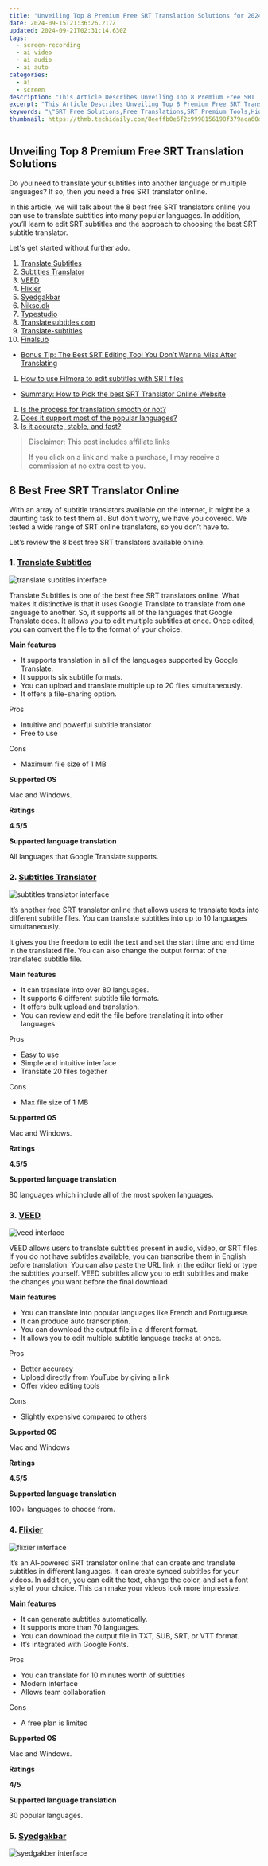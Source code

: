 ```yaml
---
title: "Unveiling Top 8 Premium Free SRT Translation Solutions for 2024"
date: 2024-09-15T21:36:26.217Z
updated: 2024-09-21T02:31:14.630Z
tags: 
  - screen-recording
  - ai video
  - ai audio
  - ai auto
categories: 
  - ai
  - screen
description: "This Article Describes Unveiling Top 8 Premium Free SRT Translation Solutions for 2024"
excerpt: "This Article Describes Unveiling Top 8 Premium Free SRT Translation Solutions for 2024"
keywords: "\"SRT Free Solutions,Free Translations,SRT Premium Tools,High-Quality SRT,Top Free SRT,SRT Advanced Software,Affordable SRT Services\""
thumbnail: https://thmb.techidaily.com/8eeffb0e6f2c9998156198f379aca60dcf8cc0a8121a8e9ad6701616d8eaae16.jpg
---
```


## Unveiling Top 8 Premium Free SRT Translation Solutions

Do you need to translate your subtitles into another language or multiple languages? If so, then you need a free SRT translator online.

In this article, we will talk about the 8 best free SRT translators online you can use to translate subtitles into many popular languages. In addition, you’ll learn to edit SRT subtitles and the approach to choosing the best SRT subtitle translator.

Let's get started without further ado.

1. [Translate Subtitles](#part1-1)
2. [Subtitles Translator](#part1-2)
3. [VEED](#part1-3)
4. [Flixier](#part1-4)
5. [Syedgakbar](#part1-5)
6. [Nikse.dk](#part1-6)
7. [Typestudio](#part1-7)
8. [Translatesubtitles.com](#part1-8)
9. [Translate-subtitles](#part1-9)
10. [Finalsub](#part1-10)

* [Bonus Tip: The Best SRT Editing Tool You Don’t Wanna Miss After Translating](#part2)  

1. [How to use Filmora to edit subtitles with SRT files](#part2-1)

* [Summary: How to Pick the best SRT Translator Online Website](#part3)  

1. [Is the process for translation smooth or not?](#part3-1)  
2. [Does it support most of the popular languages?](#part3-2)  
3. [Is it accurate, stable, and fast?](#part3-3)

>  Disclaimer: This post includes affiliate links
>
>  If you click on a link and make a purchase, I may receive a commission at no extra cost to you.
>

## 8 Best Free SRT Translator Online

With an array of subtitle translators available on the internet, it might be a daunting task to test them all. But don’t worry, we have you covered. We tested a wide range of SRT online translators, so you don’t have to.

Let’s review the 8 best free SRT translators available online.

### 1\. [Translate Subtitles](https://translatesubtitles.co/)

![translate subtitles interface](https://images.wondershare.com/filmora/article-images/2022/07/8-best-free-srt-translator-online-1.jpg)

Translate Subtitles is one of the best free SRT translators online. What makes it distinctive is that it uses Google Translate to translate from one language to another. So, it supports all of the languages that Google Translate does. It allows you to edit multiple subtitles at once. Once edited, you can convert the file to the format of your choice.

**Main features**

* It supports translation in all of the languages supported by Google Translate.
* It supports six subtitle formats.
* You can upload and translate multiple up to 20 files simultaneously.
* It offers a file-sharing option.

 Pros

* Intuitive and powerful subtitle translator
* Free to use

 Cons

* Maximum file size of 1 MB

**Supported OS**

Mac and Windows.

**Ratings**

**4.5/5**

**Supported language translation**

All languages that Google Translate supports.

### 2\. [Subtitles Translator](https://subtitlestranslator.com/en/)

![subtitles translator interface](https://images.wondershare.com/filmora/article-images/2022/07/8-best-free-srt-translator-online-2.jpg)

It’s another free SRT translator online that allows users to translate texts into different subtitle files. You can translate subtitles into up to 10 languages simultaneously.

It gives you the freedom to edit the text and set the start time and end time in the translated file. You can also change the output format of the translated subtitle file.

**Main features**

* It can translate into over 80 languages.
* It supports 6 different subtitle file formats.
* It offers bulk upload and translation.
* You can review and edit the file before translating it into other languages.

 Pros

* Easy to use
* Simple and intuitive interface
* Translate 20 files together

 Cons

* Max file size of 1 MB

**Supported OS**

Mac and Windows.

**Ratings**

**4.5/5**

**Supported language translation**

80 languages which include all of the most spoken languages.

### 3\. [VEED](https://www.veed.io/tools/subtitle-translator)

![veed interface](https://images.wondershare.com/filmora/article-images/2022/07/8-best-free-srt-translator-online-3.jpg)

VEED allows users to translate subtitles present in audio, video, or SRT files. If you do not have subtitles available, you can transcribe them in English before translation. You can also paste the URL link in the editor field or type the subtitles yourself. VEED subtitles allow you to edit subtitles and make the changes you want before the final download

**Main features**

* You can translate into popular languages like French and Portuguese.
* It can produce auto transcription.
* You can download the output file in a different format.
* It allows you to edit multiple subtitle language tracks at once.

 Pros

* Better accuracy
* Upload directly from YouTube by giving a link
* Offer video editing tools

 Cons

* Slightly expensive compared to others

**Supported OS**

Mac and Windows

**Ratings**

**4.5/5**

**Supported language translation**

100+ languages to choose from.

### 4\. [Flixier](https://flixier.com/tools/subtitle-translator)

![flixier interface](https://images.wondershare.com/filmora/article-images/2022/07/8-best-free-srt-translator-online-4.jpg)

It’s an AI-powered SRT translator online that can create and translate subtitles in different languages. It can create synced subtitles for your videos. In addition, you can edit the text, change the color, and set a font style of your choice. This can make your videos look more impressive.

**Main features**

* It can generate subtitles automatically.
* It supports more than 70 languages.
* You can download the output file in TXT, SUB, SRT, or VTT format.
* It’s integrated with Google Fonts.

 Pros

* You can translate for 10 minutes worth of subtitles
* Modern interface
* Allows team collaboration

 Cons

* A free plan is limited

**Supported OS**

Mac and Windows.

**Ratings**

**4/5**

**Supported language translation**

30 popular languages.

### 5\. [Syedgakbar](https://www.syedgakbar.com/projects/dst)

![syedgakber interface](https://images.wondershare.com/filmora/article-images/2022/07/8-best-free-srt-translator-online-5.jpg)

<!-- affiliate ads begin -->
<span id="1492813">
					<video width="1024" height="576" style="cursor:pointer"
           poster="//a.impactradius-go.com/display-clicktoplayimage/1492813.png"
           onclick="if(!this.playClicked){this.play();this.setAttribute('controls',true);this.playClicked=true;}">
	   <source src="//a.impactradius-go.com/display-ad/14559-1492813">
	   <img src="//a.impactradius-go.com/display-clicktoplayimage/1492813.png" style="border: none; height: 100%; width: 100%; object-fit: contain">
	</video>
	<div style="width:640px;text-align:center"><a href="javascript:window.open(decodeURIComponent('https%3A%2F%2Fpropmoneyinc.pxf.io%2Fc%2F5597632%2F1492813%2F14559'), '_blank');void(0);">Click here</a></div>
</span>
<img height="0" width="0" src="https://imp.pxf.io/i/5597632/1492813/14559" style="position:absolute;visibility:hidden;" border="0" />
<!-- affiliate ads end -->

This free SRT translator online is by Akbar on Development. It’s a simple and easy-to-use tool. Like most subtitle translators, it uses Google Translate. It means you can translate to all of the languages that Google translate does.

**Main features**

* It features a subtitle editor.
* It supports SRT, SUB, ASS, and VRT subtitle format.
* You can quickly upload files using its drag and drop functionality.
* You can translate using any of the available translators such as Google, Baidu, Yandex, Bing, etc.

 Pros

* Updated frequently
* Answers most of the technical issues on the webpage

 Cons

* It uses Google Translator so only a limited number of lines are translated in one attempt

**Supported OS**

Windows and Mac

**Ratings**

**3.5/5**

**Supported language translation**

All languages are supported by Google Translate.

### 6\. [Nikse.dk](https://www.nikse.dk/)

![nikse dk interface](https://images.wondershare.com/filmora/article-images/2022/07/8-best-free-srt-translator-online-6.jpg)

It’s an online free subtitle translator that can translate subtitles into different languages. It’s not the easiest of the subtitle translators out there, but it’s powerful. Once you’re familiar with its interface, you can do the job with ease.

**Main features**

* It supports auto translation.
* It has an XML Content Translator as well.
* It features a preview window.

 Pros

* Offers Google Translate, Bing Translate, and Yandex Translate
* Allow synchronization

 Cons

* Difficult to navigate
* Features a learning curve

**Supported OS**

Windows

**Ratings**

**3.5/5**

**Supported language translation**

All languages are supported by Google Translate, Bing, and Yandex.

### 7\. [Typestudio](https://www.typestudio.co/tool/translate-subtitles-online)

![typestudio interface](https://images.wondershare.com/filmora/article-images/2022/07/8-best-free-srt-translator-online-7.jpg)

Type Studio is another free SRT translator online tool to translate subtitles. It’s easy to use and offers faster translation.

You can edit the text if any changes need to be made. Type Studio lets you save or download rendered videos as well. It allows you to publish the translated text on your social media accounts.

**Main features**

* It can translate into 30+ widely spoken languages.
* It offers a distinctive Video to Article feature.
* It offers impressive mobile support.

 Pros

* Drag & drop functionality
* Social sharing
* Clean and intuitive interface

 Cons

* Signup is free, but subtitle translation is a paid feature

**Supported OS**

**Ratings**

**Supported language translation**

### 8\. [Translatesubtitles.com](https://translatesubtitles.com/)

![translate subtitles interface](https://images.wondershare.com/filmora/article-images/2022/07/8-best-free-srt-translator-online-8.jpg)

Translate Subtitles is one of the best free SRT translators online. There’s another tool with a similar name in this article but, this one is a second version with slightly better features.

**Main features**

* It offers automatic subtitle translation.
* You can upload and translate multiple up to 20 files simultaneously.
* Its subtitle editor allows you to correct the time and subtitle translation.

 Pros

* It’s a free tool.
* Simple interface.

 Cons

* Maximum file size of 1 MB.

**Supported OS**

Mac and Windows

**Ratings**

**3.5/5**

**Supported language translation**

### 9\. [Translate-subtitles](https://translate-subtitles.com/)

![translate subtitles interface](https://images.wondershare.com/filmora/article-images/2022/07/8-best-free-srt-translator-online-9.jpg)

<!-- affiliate ads begin -->
<a href="https://appsumo.8odi.net/c/5597632/2144287/7443" target="_top" id="2144287">
  <img src="//a.impactradius-go.com/display-ad/7443-2144287" border="0" alt="https://techidaily.com" width="600" height="90"/>
</a>
<img height="0" width="0" src="https://appsumo.8odi.net/i/5597632/2144287/7443" style="position:absolute;visibility:hidden;" border="0" />
<!-- affiliate ads end -->

It’s a simple tool that lets you translate SRT subtitles from one language into another. The interface of this free SRT subtitle translator online is the simplest you’ll come across.

You can upload your SRT file using the Choose fie button. It uses Google Translate, so any language supported by Google Translate can be set as the output option.

**Main features**

* It uses Google Translate, which’s the most advanced translation engine.
* You can combine translation with the original file.
* You can write an email to the support team to report a problem.

 Pros

* Free to use.
* Simple and intuitive interface.

 Cons

* Since it uses Google Translate, it’ll not translate the whole file at once.
* No subtitle editor available.

**Supported OS**

Windows

**Ratings**

**3/5**

**Supported language translation**

Support all Google Translate languages.

### 10\. Finalsub

![srt converter interface](https://images.wondershare.com/filmora/article-images/2022/07/8-best-free-srt-translator-online-10.jpg)

SRT Converter is another free SRT Translator online tool. It’s not the simplest of tools included in this list, but you won’t find it much difficult to navigate and get the job done. The standout feature of SRT Converter is its wide array of supported formats.

**Main features**

* It supports a wide variety of subtitle formats.
* It works for non-standard SRT files as well.

 Pros

* Available as a Mac App.

 Cons

* It works for Mac only.

**Supported OS**

Mac

**Ratings**

**3.5/5**

**Supported language translation**

## Bonus Tip: The Best SRT Editing Tool You Don’t Wanna Miss After Translating

Once you have translated your SRT subtitles into a different language, you can add them to your video. What if, you need to edit your subtitles to omit any mistakes or make them look catchy and easy to read? Well, you can do it using a professional video editor.

[Wondershare Filmora](https://tools.techidaily.com/wondershare/filmora/download/) is an advanced, feature-rich, and easy-to-use video editor that allows you to add SRT subtitles to your videos – and edit them as well.

### How to use [Filmora](https://tools.techidaily.com/wondershare/filmora/download/) to edit subtitles with SRT files

Following are the steps to edit SRT subtitles using Filmora:

[Free Download](https://tools.techidaily.com/wondershare/filmora/download/) For Win 7 or later(64-bit)

[Free Download](https://tools.techidaily.com/wondershare/filmora/download/) For macOS 10.14 or later

##### Step1 Download and install Filmora

Firstly, you need to go to Wondershare Filmora's official website and download it on your computer. Then, launch the setup and install it on your computer.

![wondershare filmora interface](https://images.wondershare.com/filmora/article-images/2022/07/8-best-free-srt-translator-online-11.jpg)

##### Step2 Open Filmora and import the video and add the SRT subtitles file

After installation, open Filmora, select New Project and import the video to which you want to add subtitles.

![wondershare filmora interface](https://images.wondershare.com/filmora/article-images/2022/07/8-best-free-srt-translator-online-12.jpg)

##### Step3 Double-click on subtitles in the timeline or Right-click “Advanced Edit”

Once your video is open in the editor, use the import option and select your SRT subtitle file. And double-click subtitles in the timeline or right-click “Advanced Edit” to move on further editing.

![wondershare filmora interface](https://images.wondershare.com/filmora/article-images/2022/07/8-best-free-srt-translator-online-13.jpg)

##### Step4 Customize the styling of SRT subtitles

Now, double-click on the subtitles in the timeline, and an editing window will open where you can edit the SRT subtitle file as you need.

![wondershare filmora interface](https://images.wondershare.com/filmora/article-images/2022/07/8-best-free-srt-translator-online-14.jpg)

After editing, click the OK button and then you can hit the Export button to save the video with subtitles.

## Summary: How to Pick the best SRT Translator Online Website

We understand you’d want to translate subtitles without encountering any inconvenience.

When it comes to free online tools, several issues are faced by users. Annoying pop-ups, inappropriate ads, and poor interface, just to name a few. But don’t worry; we’ll explain how you can pick the best SRT translator online.

Below are a few of the top pointers you need to look for:

### Is the process for translation smooth or not?

What could be more annoying than pop-ups and ads while you try to navigate the website? They hinder your user experience and make it difficult to complete the process smoothly.

When it comes to the best free SRT translator online, it should be easy to use, and ad-free, and no pop-up banners or ads should appear during use.

The list of tools included in this article is an example of tools that make the translation process smooth.

### Does it support most of the popular languages?

Since a global audience uses these translation tools, different users will have different target languages. The variety of supported languages is one important factor that ranks an SRT translator among the list of best ones.

When looking for the best free SRT translator online, make sure it supports your target languages. At a minimum, it should support English, French, Hindi, Urdu, Arabic, Russian, Portuguese, Mandarin, and Spanish.

### Is it accurate, stable, and fast?

Certainly, you’d not want an SRT translator online that takes ages to translate only to produce a potentially inaccurate translation. Make sure the tool you pick is accurate and performs the fast translation. In addition, it shouldn’t redirect to other web pages asking you to download apps from unknown platforms.

## Final Words

Translating your SRT subtitles from one language into another is an easy task if you use the best free SRT translator online. You can choose the one mentioned in our list of the 8 best online translators.

If you want to try another one, then make sure to keep the pointers explained above in your mind. We hope our guide is resourceful for you and it helps you translate subtitles smoothly.

* [How to use Filmora to edit subtitles with SRT files](#part2-1)
* [Summary: How to Pick the best SRT Translator Online Website](#part3)  

1. [Is the process for translation smooth or not?](#part3-1)  
2. [Does it support most of the popular languages?](#part3-2)  
3. [Is it accurate, stable, and fast?](#part3-3)

<!-- affiliate ads begin -->
<a href="https://appsumo.8odi.net/c/5597632/2123733/7443" target="_top" id="2123733">
  <img src="//a.impactradius-go.com/display-ad/7443-2123733" border="0" alt="https://techidaily.com" width="728" height="90"/>
</a>
<img height="0" width="0" src="https://appsumo.8odi.net/i/5597632/2123733/7443" style="position:absolute;visibility:hidden;" border="0" />
<!-- affiliate ads end -->

## 8 Best Free SRT Translator Online

With an array of subtitle translators available on the internet, it might be a daunting task to test them all. But don’t worry, we have you covered. We tested a wide range of SRT online translators, so you don’t have to.

Let’s review the 8 best free SRT translators available online.

### 1\. [Translate Subtitles](https://translatesubtitles.co/)

![translate subtitles interface](https://images.wondershare.com/filmora/article-images/2022/07/8-best-free-srt-translator-online-1.jpg)

Translate Subtitles is one of the best free SRT translators online. What makes it distinctive is that it uses Google Translate to translate from one language to another. So, it supports all of the languages that Google Translate does. It allows you to edit multiple subtitles at once. Once edited, you can convert the file to the format of your choice.

**Main features**

* It supports translation in all of the languages supported by Google Translate.
* It supports six subtitle formats.
* You can upload and translate multiple up to 20 files simultaneously.
* It offers a file-sharing option.

 Pros

* Intuitive and powerful subtitle translator
* Free to use

 Cons

* Maximum file size of 1 MB

**Supported OS**

Mac and Windows.

**Ratings**

**4.5/5**

**Supported language translation**

All languages that Google Translate supports.

### 2\. [Subtitles Translator](https://subtitlestranslator.com/en/)

![subtitles translator interface](https://images.wondershare.com/filmora/article-images/2022/07/8-best-free-srt-translator-online-2.jpg)

<!-- affiliate ads begin -->
<a href="https://aligracehair.sjv.io/c/5597632/1948876/19272" target="_top" id="1948876">
  <img src="//a.impactradius-go.com/display-ad/19272-1948876" border="0" alt="https://techidaily.com" width="300" height="90"/>
</a>
<img height="0" width="0" src="https://aligracehair.sjv.io/i/5597632/1948876/19272" style="position:absolute;visibility:hidden;" border="0" />
<!-- affiliate ads end -->

It’s another free SRT translator online that allows users to translate texts into different subtitle files. You can translate subtitles into up to 10 languages simultaneously.

It gives you the freedom to edit the text and set the start time and end time in the translated file. You can also change the output format of the translated subtitle file.

**Main features**

* It can translate into over 80 languages.
* It supports 6 different subtitle file formats.
* It offers bulk upload and translation.
* You can review and edit the file before translating it into other languages.

 Pros

* Easy to use
* Simple and intuitive interface
* Translate 20 files together

 Cons

* Max file size of 1 MB

**Supported OS**

Mac and Windows.

**Ratings**

**4.5/5**

**Supported language translation**

80 languages which include all of the most spoken languages.

### 3\. [VEED](https://www.veed.io/tools/subtitle-translator)

![veed interface](https://images.wondershare.com/filmora/article-images/2022/07/8-best-free-srt-translator-online-3.jpg)

VEED allows users to translate subtitles present in audio, video, or SRT files. If you do not have subtitles available, you can transcribe them in English before translation. You can also paste the URL link in the editor field or type the subtitles yourself. VEED subtitles allow you to edit subtitles and make the changes you want before the final download

**Main features**

* You can translate into popular languages like French and Portuguese.
* It can produce auto transcription.
* You can download the output file in a different format.
* It allows you to edit multiple subtitle language tracks at once.

 Pros

* Better accuracy
* Upload directly from YouTube by giving a link
* Offer video editing tools

 Cons

* Slightly expensive compared to others

**Supported OS**

Mac and Windows

**Ratings**

**4.5/5**

**Supported language translation**

100+ languages to choose from.

### 4\. [Flixier](https://flixier.com/tools/subtitle-translator)

![flixier interface](https://images.wondershare.com/filmora/article-images/2022/07/8-best-free-srt-translator-online-4.jpg)

It’s an AI-powered SRT translator online that can create and translate subtitles in different languages. It can create synced subtitles for your videos. In addition, you can edit the text, change the color, and set a font style of your choice. This can make your videos look more impressive.

**Main features**

* It can generate subtitles automatically.
* It supports more than 70 languages.
* You can download the output file in TXT, SUB, SRT, or VTT format.
* It’s integrated with Google Fonts.

 Pros

* You can translate for 10 minutes worth of subtitles
* Modern interface
* Allows team collaboration

 Cons

* A free plan is limited

**Supported OS**

Mac and Windows.

**Ratings**

**4/5**

**Supported language translation**

30 popular languages.

### 5\. [Syedgakbar](https://www.syedgakbar.com/projects/dst)

![syedgakber interface](https://images.wondershare.com/filmora/article-images/2022/07/8-best-free-srt-translator-online-5.jpg)

This free SRT translator online is by Akbar on Development. It’s a simple and easy-to-use tool. Like most subtitle translators, it uses Google Translate. It means you can translate to all of the languages that Google translate does.

**Main features**

* It features a subtitle editor.
* It supports SRT, SUB, ASS, and VRT subtitle format.
* You can quickly upload files using its drag and drop functionality.
* You can translate using any of the available translators such as Google, Baidu, Yandex, Bing, etc.

 Pros

* Updated frequently
* Answers most of the technical issues on the webpage

 Cons

* It uses Google Translator so only a limited number of lines are translated in one attempt

**Supported OS**

Windows and Mac

**Ratings**

**3.5/5**

**Supported language translation**

All languages are supported by Google Translate.

### 6\. [Nikse.dk](https://www.nikse.dk/)

![nikse dk interface](https://images.wondershare.com/filmora/article-images/2022/07/8-best-free-srt-translator-online-6.jpg)

It’s an online free subtitle translator that can translate subtitles into different languages. It’s not the easiest of the subtitle translators out there, but it’s powerful. Once you’re familiar with its interface, you can do the job with ease.

**Main features**

* It supports auto translation.
* It has an XML Content Translator as well.
* It features a preview window.

 Pros

* Offers Google Translate, Bing Translate, and Yandex Translate
* Allow synchronization

 Cons

* Difficult to navigate
* Features a learning curve

**Supported OS**

Windows

**Ratings**

**3.5/5**

**Supported language translation**

All languages are supported by Google Translate, Bing, and Yandex.

### 7\. [Typestudio](https://www.typestudio.co/tool/translate-subtitles-online)

![typestudio interface](https://images.wondershare.com/filmora/article-images/2022/07/8-best-free-srt-translator-online-7.jpg)

Type Studio is another free SRT translator online tool to translate subtitles. It’s easy to use and offers faster translation.

You can edit the text if any changes need to be made. Type Studio lets you save or download rendered videos as well. It allows you to publish the translated text on your social media accounts.

**Main features**

* It can translate into 30+ widely spoken languages.
* It offers a distinctive Video to Article feature.
* It offers impressive mobile support.

 Pros

* Drag & drop functionality
* Social sharing
* Clean and intuitive interface

 Cons

* Signup is free, but subtitle translation is a paid feature

**Supported OS**

**Ratings**

**Supported language translation**

### 8\. [Translatesubtitles.com](https://translatesubtitles.com/)

![translate subtitles interface](https://images.wondershare.com/filmora/article-images/2022/07/8-best-free-srt-translator-online-8.jpg)

Translate Subtitles is one of the best free SRT translators online. There’s another tool with a similar name in this article but, this one is a second version with slightly better features.

**Main features**

* It offers automatic subtitle translation.
* You can upload and translate multiple up to 20 files simultaneously.
* Its subtitle editor allows you to correct the time and subtitle translation.

 Pros

* It’s a free tool.
* Simple interface.

 Cons

* Maximum file size of 1 MB.

**Supported OS**

Mac and Windows

**Ratings**

**3.5/5**

**Supported language translation**

### 9\. [Translate-subtitles](https://translate-subtitles.com/)

![translate subtitles interface](https://images.wondershare.com/filmora/article-images/2022/07/8-best-free-srt-translator-online-9.jpg)

It’s a simple tool that lets you translate SRT subtitles from one language into another. The interface of this free SRT subtitle translator online is the simplest you’ll come across.

You can upload your SRT file using the Choose fie button. It uses Google Translate, so any language supported by Google Translate can be set as the output option.

**Main features**

* It uses Google Translate, which’s the most advanced translation engine.
* You can combine translation with the original file.
* You can write an email to the support team to report a problem.

 Pros

* Free to use.
* Simple and intuitive interface.

 Cons

* Since it uses Google Translate, it’ll not translate the whole file at once.
* No subtitle editor available.

**Supported OS**

Windows

**Ratings**

**3/5**

**Supported language translation**

Support all Google Translate languages.

### 10\. Finalsub

![srt converter interface](https://images.wondershare.com/filmora/article-images/2022/07/8-best-free-srt-translator-online-10.jpg)

SRT Converter is another free SRT Translator online tool. It’s not the simplest of tools included in this list, but you won’t find it much difficult to navigate and get the job done. The standout feature of SRT Converter is its wide array of supported formats.

**Main features**

* It supports a wide variety of subtitle formats.
* It works for non-standard SRT files as well.

 Pros

* Available as a Mac App.

 Cons

* It works for Mac only.

**Supported OS**

Mac

**Ratings**

**3.5/5**

**Supported language translation**

## Bonus Tip: The Best SRT Editing Tool You Don’t Wanna Miss After Translating

Once you have translated your SRT subtitles into a different language, you can add them to your video. What if, you need to edit your subtitles to omit any mistakes or make them look catchy and easy to read? Well, you can do it using a professional video editor.

[Wondershare Filmora](https://tools.techidaily.com/wondershare/filmora/download/) is an advanced, feature-rich, and easy-to-use video editor that allows you to add SRT subtitles to your videos – and edit them as well.

### How to use [Filmora](https://tools.techidaily.com/wondershare/filmora/download/) to edit subtitles with SRT files

Following are the steps to edit SRT subtitles using Filmora:

[Free Download](https://tools.techidaily.com/wondershare/filmora/download/) For Win 7 or later(64-bit)

[Free Download](https://tools.techidaily.com/wondershare/filmora/download/) For macOS 10.14 or later

##### Step1 Download and install Filmora

Firstly, you need to go to Wondershare Filmora's official website and download it on your computer. Then, launch the setup and install it on your computer.

![wondershare filmora interface](https://images.wondershare.com/filmora/article-images/2022/07/8-best-free-srt-translator-online-11.jpg)

##### Step2 Open Filmora and import the video and add the SRT subtitles file

After installation, open Filmora, select New Project and import the video to which you want to add subtitles.

![wondershare filmora interface](https://images.wondershare.com/filmora/article-images/2022/07/8-best-free-srt-translator-online-12.jpg)

##### Step3 Double-click on subtitles in the timeline or Right-click “Advanced Edit”

Once your video is open in the editor, use the import option and select your SRT subtitle file. And double-click subtitles in the timeline or right-click “Advanced Edit” to move on further editing.

![wondershare filmora interface](https://images.wondershare.com/filmora/article-images/2022/07/8-best-free-srt-translator-online-13.jpg)

##### Step4 Customize the styling of SRT subtitles

Now, double-click on the subtitles in the timeline, and an editing window will open where you can edit the SRT subtitle file as you need.

![wondershare filmora interface](https://images.wondershare.com/filmora/article-images/2022/07/8-best-free-srt-translator-online-14.jpg)

<!-- affiliate ads begin -->
<a href="https://appsumo.8odi.net/c/5597632/2144289/7443" target="_top" id="2144289">
  <img src="//a.impactradius-go.com/display-ad/7443-2144289" border="0" alt="https://techidaily.com" width="728" height="90"/>
</a>
<img height="0" width="0" src="https://appsumo.8odi.net/i/5597632/2144289/7443" style="position:absolute;visibility:hidden;" border="0" />
<!-- affiliate ads end -->

After editing, click the OK button and then you can hit the Export button to save the video with subtitles.

## Summary: How to Pick the best SRT Translator Online Website

We understand you’d want to translate subtitles without encountering any inconvenience.

When it comes to free online tools, several issues are faced by users. Annoying pop-ups, inappropriate ads, and poor interface, just to name a few. But don’t worry; we’ll explain how you can pick the best SRT translator online.

Below are a few of the top pointers you need to look for:

### Is the process for translation smooth or not?

What could be more annoying than pop-ups and ads while you try to navigate the website? They hinder your user experience and make it difficult to complete the process smoothly.

When it comes to the best free SRT translator online, it should be easy to use, and ad-free, and no pop-up banners or ads should appear during use.

The list of tools included in this article is an example of tools that make the translation process smooth.

### Does it support most of the popular languages?

Since a global audience uses these translation tools, different users will have different target languages. The variety of supported languages is one important factor that ranks an SRT translator among the list of best ones.

When looking for the best free SRT translator online, make sure it supports your target languages. At a minimum, it should support English, French, Hindi, Urdu, Arabic, Russian, Portuguese, Mandarin, and Spanish.

### Is it accurate, stable, and fast?

Certainly, you’d not want an SRT translator online that takes ages to translate only to produce a potentially inaccurate translation. Make sure the tool you pick is accurate and performs the fast translation. In addition, it shouldn’t redirect to other web pages asking you to download apps from unknown platforms.

## Final Words

Translating your SRT subtitles from one language into another is an easy task if you use the best free SRT translator online. You can choose the one mentioned in our list of the 8 best online translators.

If you want to try another one, then make sure to keep the pointers explained above in your mind. We hope our guide is resourceful for you and it helps you translate subtitles smoothly.

<ins class="adsbygoogle"
     style="display:block"
     data-ad-format="autorelaxed"
     data-ad-client="ca-pub-7571918770474297"
     data-ad-slot="1223367746"></ins>

<ins class="adsbygoogle"
     style="display:block"
     data-ad-format="autorelaxed"
     data-ad-client="ca-pub-7571918770474297"
     data-ad-slot="1223367746"></ins>



<ins class="adsbygoogle"
     style="display:block"
     data-ad-client="ca-pub-7571918770474297"
     data-ad-slot="8358498916"
     data-ad-format="auto"
     data-full-width-responsive="true"></ins>




